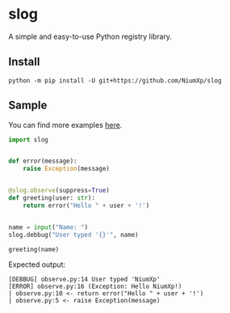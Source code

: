 # slog
A simple and easy-to-use Python registry library.

## Install
```
python -m pip install -U git+https://github.com/NiumXp/slog
```

## Sample
You can find more examples [here](/examples).

```python
import slog


def error(message):
    raise Exception(message)


@slog.observe(suppress=True)
def greeting(user: str):
    return error("Hello " + user + '!')


name = input("Name: ")
slog.debbug("User typed '{}'", name)

greeting(name)
```

Expected output:
```
[DEBBUG] observe.py:14 User typed 'NiumXp'
[ERROR] observe.py:16 (Exception: Hello NiumXp!)
| observe.py:10 <- return error("Hello " + user + '!')
| observe.py:5 <- raise Exception(message)
```
